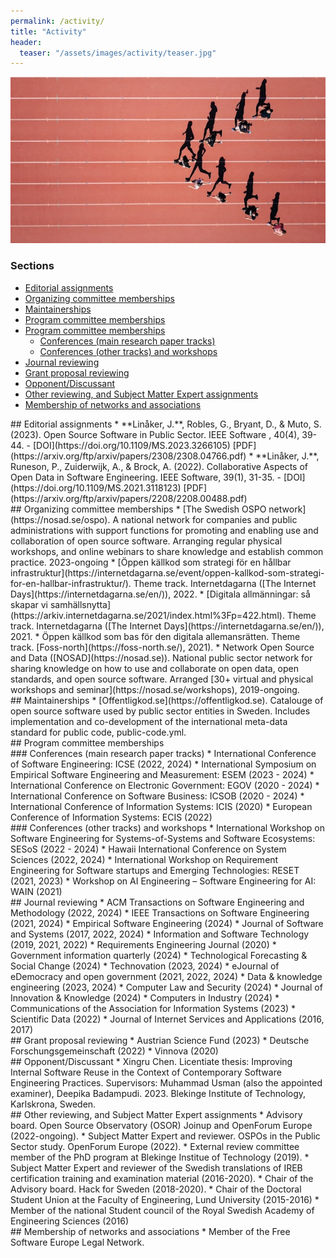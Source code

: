 ```yaml
---
permalink: /activity/
title: "Activity"
header:
  teaser: "/assets/images/activity/teaser.jpg"
---
```



<div class="thumbnail-container">
<img src="/assets/images/activity/teaser.jpg" alt="https://unsplash.com/photos/flat-screen-tv-0bTdk1u42KY"></div>


<h3>Sections</h3>
<ul>
	<li><a href="#editorial-assignments">Editorial assignments</a></li>
	<li><a href="#organizing-committee-memberships">Organizing committee memberships</a></li>
	<li><a href="#maintainerships">Maintainerships</a></li>
	<li><a href="#program-committee-memberships">Program committee memberships</a></li>
	<li><a href="#">Program committee memberships</a>
		<ul>
			<li><a href="#conferences-main-research-paper-tracks">Conferences (main research paper tracks)</a></li>
			<li><a href="#conferences-other-tracks-and-workshops">Conferences (other tracks) and workshops</a></li>
		</ul>
	</li>
	<li><a href="#journal-reviewing">Journal reviewing</a></li>
	<li><a href="#grant-proposal-reviewing">Grant proposal reviewing</a></li>
	<li><a href="#opponent-discussant">Opponent/Discussant</a></li>
	<li><a href="#other-reviewing">Other reviewing, and Subject Matter Expert assignments</a></li>
	<li><a href="#memberships">Membership of networks and associations</a></li>
</ul>

<div id="editorial-assignments" />
## Editorial assignments
* **Linåker, J.**, Robles, G., Bryant, D., & Muto, S. (2023). Open Source Software in Public Sector. IEEE Software , 40(4), 39-44.
    - <i class="ai ai-doi-square"></i> [DOI](https://doi.org/10.1109/MS.2023.3266105) <i class="fa fa-file-pdf"></i> [PDF](https://arxiv.org/ftp/arxiv/papers/2308/2308.04766.pdf)
* **Linåker, J.**, Runeson, P., Zuiderwijk, A., & Brock, A. (2022). Collaborative Aspects of Open Data in Software Engineering. IEEE Software, 39(1), 31-35.
  - <i class="ai ai-doi-square"></i> [DOI](https://doi.org/10.1109/MS.2021.3118123) <i class="fa fa-file-pdf"></i> [PDF](https://arxiv.org/ftp/arxiv/papers/2208/2208.00488.pdf)

<div id="organizing-committee-memberships" />
## Organizing committee memberships
* <i class="flag-icons SE"></i> [The Swedish OSPO network](https://nosad.se/ospo). A national network for companies and public administrations with support functions for promoting and enabling use and collaboration of open source software. Arranging regular physical workshops, and online webinars to share knowledge and establish common practice. 2023-ongoing
* <i class="flag-icons SE"></i> [Öppen källkod som strategi för en hållbar infrastruktur](https://internetdagarna.se/event/oppen-kallkod-som-strategi-for-en-hallbar-infrastruktur/). Theme track. Internetdagarna ([The Internet Days](https://internetdagarna.se/en/)), 2022.
* <i class="flag-icons SE"></i> [Digitala allmänningar: så skapar vi samhällsnytta](https://arkiv.internetdagarna.se/2021/index.html%3Fp=422.html). Theme track. Internetdagarna ([The Internet Days](https://internetdagarna.se/en/)), 2021.
* <i class="flag-icons SE"></i> Öppen källkod som bas för den digitala allemansrätten. Theme track. [Foss-north](https://foss-north.se/), 2021).
* <i class="flag-icons SE"></i> Network Open Source and Data ([NOSAD](https://nosad.se)). National public sector network for sharing knowledge on how to use and collaborate on open data, open standards, and open source software. Arranged [30+ virtual and physical workshops and seminar](https://nosad.se/workshops), 2019-ongoing.

<div id="maintainerships" />
## Maintainerships
* <i class="flag-icons SE"></i> [Offentligkod.se](https://offentligkod.se). Catalouge of open source software used by public sector entities in Sweden. Includes implementation and co-development of the international meta-data standard for public code, public-code.yml.

<div id="program-committee-memberships" />
## Program committee memberships

<div id="conferences-main-research-paper-tracks" />
### Conferences (main research paper tracks)
* International Conference of Software Engineering: ICSE (2022, 2024)
* International Symposium on Empirical Software Engineering and Measurement: ESEM (2023 - 2024)
* International Conference on Electronic Government: EGOV (2020 - 2024)
* International Conference on Software Business: ICSOB (2020 - 2024)
* International Conference of Information Systems: ICIS (2020)
* European Conference of Information Systems: ECIS (2022)

<div id="conferences-other-tracks-and-workshops" />
### Conferences (other tracks) and workshops
* International Workshop on Software Engineering for Systems-of-Systems and Software Ecosystems: SESoS (2022 - 2024)
* Hawaii International Conference on System Sciences (2022, 2024)
* International Workshop on Requirement Engineering for Software startups and Emerging Technologies: RESET (2021, 2023)
* Workshop on AI Engineering – Software Engineering for AI: WAIN (2021)

<div id="journal-reviewing" />
## Journal reviewing
* ACM Transactions on Software Engineering and Methodology (2022, 2024)
* IEEE Transactions on Software Engineering (2021, 2024)
* Empirical Software Engineering (2024)
* Journal of Software and Systems (2017, 2022, 2024)
* Information and Software Technology (2019, 2021, 2022)
* Requirements Engineering Journal (2020)
* Government information quarterly (2024)
* Technological Forecasting & Social Change (2024)
* Technovation (2023, 2024)
* eJournal of eDemocracy and open government (2021, 2022, 2024)
* Data & knowledge engineering (2023, 2024)
* Computer Law and Security (2024)
* Journal of Innovation & Knowledge (2024)
* Computers in Industry (2024)
* Communications of the Association for Information Systems (2023)
* Scientific Data (2022)
* Journal of Internet Services and Applications (2016, 2017)

<div id="grant-proposal-reviewing" />
## Grant proposal reviewing
* Austrian Science Fund (2023)
* Deutsche Forschungsgemeinschaft (2022)
* Vinnova (2020)

<div id="opponent-discussant" />
## Opponent/Discussant
* Xingru Chen. Licentiate thesis: Improving Internal Software Reuse in the Context of Contemporary Software Engineering Practices. Supervisors: Muhammad Usman (also the appointed examiner), Deepika Badampudi. 2023. Blekinge Institute of Technology, Karlskrona, Sweden.

<div id="other-reviewing" />
## Other reviewing, and Subject Matter Expert assignments
* Advisory board. Open Source Observatory (OSOR) Joinup and OpenForum Europe (2022-ongoing).
* Subject Matter Expert and reviewer. OSPOs in the Public Sector study. OpenForum Europe (2022).
* External review committee member of the PhD program at Blekinge Institue of Technology (2019).
* Subject Matter Expert and reviewer of the Swedish translations of IREB certification training and examination material (2016-2020).
* Chair of the Advisory board. Hack for Sweden (2018-2020).
* Chair of the Doctoral Student Union at the Faculty of Engineering, Lund University (2015-2016)
* Member of the national Student council of the Royal Swedish Academy of Engineering Sciences (2016) 

<div id="memberships" />
## Membership of networks and associations
* Member of the Free Software Europe Legal Network.
